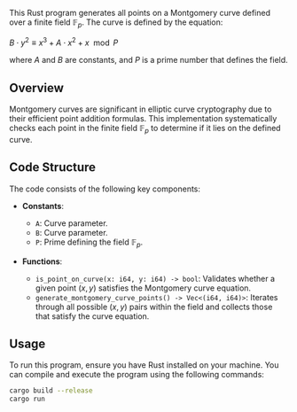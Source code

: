 This Rust program generates all points on a Montgomery curve defined over a finite field $\mathbb{F}_p$. The curve is defined by the equation:

$B \cdot y^2 \equiv x^3 + A \cdot x^2 + x \mod P$

where $A$ and $B$ are constants, and $P$ is a prime number that defines the field.

## Overview

Montgomery curves are significant in elliptic curve cryptography due to their efficient point addition formulas. This implementation systematically checks each point in the finite field $\mathbb{F}_p$ to determine if it lies on the defined curve.

## Code Structure

The code consists of the following key components:

- **Constants**:
  - `A`: Curve parameter.
  - `B`: Curve parameter.
  - `P`: Prime defining the field $\mathbb{F}_p$.

- **Functions**:
  - `is_point_on_curve(x: i64, y: i64) -> bool`: Validates whether a given point $(x, y)$ satisfies the Montgomery curve equation.
  - `generate_montgomery_curve_points() -> Vec<(i64, i64)>`: Iterates through all possible $(x, y)$ pairs within the field and collects those that satisfy the curve equation.

## Usage

To run this program, ensure you have Rust installed on your machine. You can compile and execute the program using the following commands:

```bash
cargo build --release
cargo run
